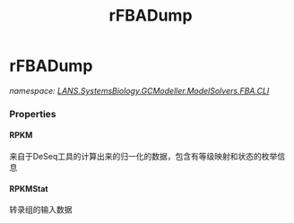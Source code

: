 ﻿---
title: rFBADump
---

# rFBADump
_namespace: [LANS.SystemsBiology.GCModeller.ModelSolvers.FBA.CLI](N-LANS.SystemsBiology.GCModeller.ModelSolvers.FBA.CLI.html)_






### Properties

#### RPKM
来自于DeSeq工具的计算出来的归一化的数据，包含有等级映射和状态的枚举信息
#### RPKMStat
转录组的输入数据
